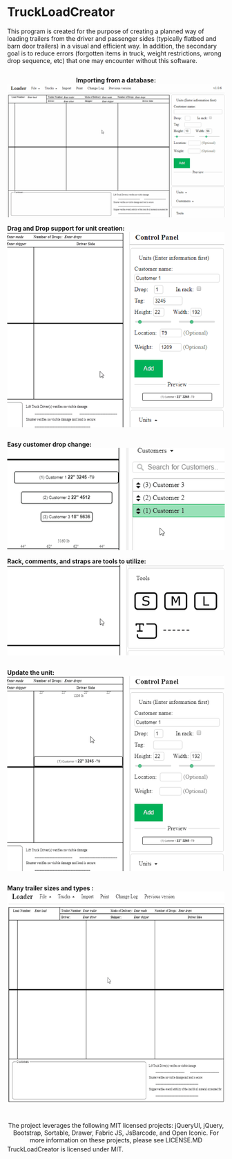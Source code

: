 # TruckLoadCreator  
  
This program is created for the purpose of creating a planned way of loading trailers from the driver and passenger sides (typically flatbed and barn door trailers) in a visual and efficient way. In addition, the secondary goal is to reduce errors (forgotten items in truck, weight restrictions, wrong drop sequence, etc) that one may encounter without this software.  
<div style="position:relative;overflow: hidden">
<p align="center">
<b>Importing from a database:   </b>
<img src="https://github.com/morrisapps/TruckLoadCreator/raw/PreDev/Gifs/Import1.gif" />  
</p> 

<p style="float:left;">


<b>Drag and Drop support for unit creation:   </b>
<img src="https://github.com/morrisapps/TruckLoadCreator/raw/PreDev/Gifs/DragDrop1.gif" />  
</p> 

<p style="float:right;">
<b>Easy customer drop change: </b>
<img src="https://github.com/morrisapps/TruckLoadCreator/raw/PreDev/Gifs/CUSTOMERSWAP1.gif" />  


<b>Rack, comments, and straps are tools to utilize: </b>
<img src="https://github.com/morrisapps/TruckLoadCreator/raw/PreDev/Gifs/TOOLS1.gif" />  

</p> 

<p style="float:right;">
<b>Update the unit:   </b>
<img src="https://github.com/morrisapps/TruckLoadCreator/raw/PreDev/Gifs/UPDATE1.gif" />  
</p> 

<p style="float:left;">
<b>Many trailer sizes and types :   </b>
<img src="https://github.com/morrisapps/TruckLoadCreator/raw/PreDev/Gifs/TRUCKS1.gif" width="600" height="490" />  
</p> 


</div>
<p style="text-align: center; position:relative; top:10px;">
The project leverages the following MIT licensed projects: jQueryUI, jQuery, Bootstrap, Sortable, Drawer, Fabric JS, JsBarcode, and Open Iconic.  
For more information on these projects, please see LICENSE.MD  
  
TruckLoadCreator is licensed under MIT.
  </p>

